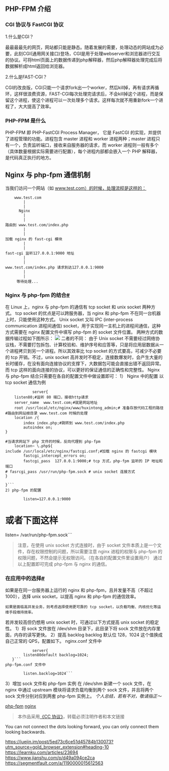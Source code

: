
## PHP-FPM 介绍
### CGI 协议与 FastCGI 协议
1.什么是CGI？

最最最最先的网页，网站都只能是静态。随着发展的需要，处理动态的网站成为必要，此刻CGI(通用网关接口)登场，CGI是用于处理webserver和浏览器进行交互的协议。可将html页面上的数据传递到php解释器，然后php解释器处理完成后将数据解析成html返回给浏览器。

2.什么是FAST-CGI？

CGI的改良版，CGI只能一个请求fork出一个worker，然后kill掉，再有请求再循环，这样很浪费资源，FAST-CGI每次处理完请求后，不会kill掉这个进程，而是保留这个进程，使这个进程可以一次处理多个请求。这样每次就不用重新fork一个进程了，大大提高了效率。

### PHP-FPM 是什么
PHP-FPM 即 PHP-FastCGI Process Manager， 它是 FastCGI 的实现，并提供了进程管理的功能。进程包含 master 进程和 worker 进程两种；master 进程只有一个，负责监听端口，接收来自服务器的请求，而 worker 进程则一般有多个（具体数量根据实际需要进行配置），每个进程内部都会嵌入一个 PHP 解释器，是代码真正执行的地方。
## Nginx 与 php-fpm 通信机制
当我们访问一个网站（如 www.test.com）的时候，处理流程是这样的：
```
    www.test.com
        |
        |
      Nginx
        |
        |
路由到 www.test.com/index.php
        |
        |
加载 nginx 的 fast-cgi 模块
        |
        |
fast-cgi 监听127.0.0.1:9000 地址
        |
        |
www.test.com/index.php 请求到达127.0.0.1:9000
        |
        |
     等待处理...
```
### Nginx 与 php-fpm 的结合[#](#a4de5c "")
在 Linux 上，nginx 与 php-fpm 的通信有 tcp socket 和 unix socket 两种方式。
tcp socket 的优点是可以跨服务器，当 nginx 和 php-fpm 不在同一台机器上时，只能使用这种方式。
Unix socket 又叫 IPC (inter-process communication 进程间通信) socket，用于实现同一主机上的进程间通信，这种方式需要在 nginx 配置文件中填写 php-fpm 的 socket 文件位置。
两种方式的数据传输过程如下图所示：
[![](https://my-blog-cjh.oss-cn-shanghai.aliyuncs.com/20190128194727.png "")](https://my-blog-cjh.oss-cn-shanghai.aliyuncs.com/20190128194727.png "")
二者的不同：
由于 Unix socket 不需要经过网络协议栈，不需要打包拆包、计算校验和、维护序号和应答等，只是将应用层数据从一个进程拷贝到另一个进程。所以其效率比 tcp socket 的方式要高，可减少不必要的 tcp 开销。不过，unix socket 高并发时不稳定，连接数爆发时，会产生大量的长时缓存，在没有面向连接协议的支撑下，大数据包可能会直接出错不返回异常。而 tcp 这样的面向连接的协议，可以更好的保证通信的正确性和完整性。
Nginx 与 php-fpm 结合只需要在各自的配置文件中做设置即可：
1） Nginx 中的配置
以 tcp socket 通信为例
```
            server{
    listen80;#监听 80 端口，接收http请求
    server_name  www.test.com;#就是网站地址
    root /usr/local/etc/nginx/www/huxintong_admin;# 准备存放代码工程的路径
#路由到网站根目录 www.test.com 时候的处理
    location /{
        index index.php;#跳转到 www.test.com/index.php
        autoindex on;
}

#当请求网站下 php 文件的时候，反向代理到 php-fpm
    location~ \.php${
include /usr/local/etc/nginx/fastcgi.conf;#加载 nginx 的 fastcgi 模块
        fastcgi_intercept_errors on;
        fastcgi_pass  127.0.0.1:9000;# tcp 方式，php-fpm 监听的 IP 地址和端口
# fasrcgi_pass /usr/run/php-fpm.sock # unix socket 连接方式
}

}```
2) php-fpm 的配置
```
            listen=127.0.0.1:9000
# 或者下面这样
listen= /var/run/php-fpm.sock```
>注意，在使用 unix socket 方式连接时，由于 socket 文件本质上是一个文件，存在权限控制的问题，所以需要注意 nginx 进程的权限与 php-fpm 的权限问题，不然会提示无权限访问。（在各自的配置文件里设置用户）
通过以上配置即可完成 php-fpm 与 nginx 的通信。
### 在应用中的选择[#](#c9fff6 "")
如果是在同一台服务器上运行的 nginx 和 php-fpm，且并发量不高（不超过 1000），选择 unix socket，以提高 nginx 和 php-fpm 的通信效率。

    如果是面临高并发业务，则考虑选择使用更可靠的 tcp socket，以负载均衡、内核优化等运维手段维持效率。
若并发较高但仍想用 unix socket 时，可通过以下方式提高 unix socket 的稳定性。
1）将 sock 文件放在 /dev/shm 目录下，此目录下将 sock 文件放在内存里面，内存的读写更快。
2）提高 backlog
backlog 默认位 128，1024 这个值换成自己正常的 QPS，配置如下。
nginx.conf 文件中
```
            server{
        listen80default backlog=1024;
   }```
php-fpm.conf 文件中
```
            listen.backlog=1024```
3）增加 sock 文件和 php-fpm 实例
在 /dev/shm 新建一个 sock 文件，在 nginx 中通过 upstream 模块将请求负载均衡到两个 sock 文件，并且将两个 sock 文件分别对应到两套 php-fpm 实例上。
*个人总结，若有不对，敬请指正～*


[php-fpm](https://learnku.com/blog/learn-sumary/tags/php-fpm_10662 "")
[nginx](https://learnku.com/blog/learn-sumary/tags/nginx_2469 "")
>本作品采用[《CC 协议》](https://learnku.com/docs/guide/cc4.0/6589 "")，转载必须注明作者和本文链接

[]( "")
You can not connect the dots looking forward, you can only connect them looking backwards.


https://juejin.im/post/5ed73c6ce51d45784b130073?utm_source=gold_browser_extension#heading-10
https://learnku.com/articles/23694
https://www.jianshu.com/p/d49a094ce2ca
https://segmentfault.com/a/1190000015612563